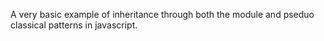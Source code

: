 A very basic example of inheritance through both the module and pseduo classical patterns in javascript.

